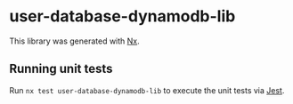 # user-database-dynamodb-lib

This library was generated with [Nx](https://nx.dev).

## Running unit tests

Run `nx test user-database-dynamodb-lib` to execute the unit tests via [Jest](https://jestjs.io).
